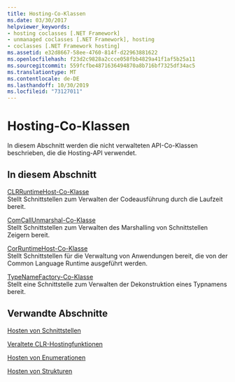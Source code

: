 ```yaml
---
title: Hosting-Co-Klassen
ms.date: 03/30/2017
helpviewer_keywords:
- hosting coclasses [.NET Framework]
- unmanaged coclasses [.NET Framework], hosting
- coclasses [.NET Framework hosting]
ms.assetid: e32d8667-58ee-4760-814f-d22963881622
ms.openlocfilehash: f23d2c9828a2ccce058fbb4829a41f1af5b25a11
ms.sourcegitcommit: 559fcfbe4871636494870a8b716bf7325df34ac5
ms.translationtype: MT
ms.contentlocale: de-DE
ms.lasthandoff: 10/30/2019
ms.locfileid: "73127011"
---
```

# <a name="hosting-coclasses"></a>Hosting-Co-Klassen
In diesem Abschnitt werden die nicht verwalteten API-Co-Klassen beschrieben, die die Hosting-API verwendet.  
  
## <a name="in-this-section"></a>In diesem Abschnitt  
 [CLRRuntimeHost-Co-Klasse](../../../../docs/framework/unmanaged-api/hosting/clrruntimehost-coclass.md)  
 Stellt Schnittstellen zum Verwalten der Codeausführung durch die Laufzeit bereit.  
  
 [ComCallUnmarshal-Co-Klasse](../../../../docs/framework/unmanaged-api/hosting/comcallunmarshal-coclass.md)  
 Stellt Schnittstellen zum Verwalten des Marshalling von Schnittstellen Zeigern bereit.  
  
 [CorRuntimeHost-Co-Klasse](../../../../docs/framework/unmanaged-api/hosting/corruntimehost-coclass.md)  
 Stellt Schnittstellen für die Verwaltung von Anwendungen bereit, die von der Common Language Runtime ausgeführt werden.  
  
 [TypeNameFactory-Co-Klasse](../../../../docs/framework/unmanaged-api/hosting/typenamefactory-coclass.md)  
 Stellt eine Schnittstelle zum Verwalten der Dekonstruktion eines Typnamens bereit.  
  
## <a name="related-sections"></a>Verwandte Abschnitte  
 [Hosten von Schnittstellen](../../../../docs/framework/unmanaged-api/hosting/hosting-interfaces.md)  
  
 [Veraltete CLR-Hostingfunktionen](../../../../docs/framework/unmanaged-api/hosting/deprecated-clr-hosting-functions.md)  
  
 [Hosten von Enumerationen](../../../../docs/framework/unmanaged-api/hosting/hosting-enumerations.md)  
  
 [Hosten von Strukturen](../../../../docs/framework/unmanaged-api/hosting/hosting-structures.md)
